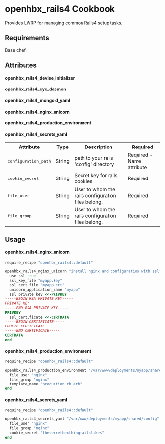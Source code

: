 openhbx_rails4 Cookbook
==============================

Provides LWRP for managing common Rails4 setup tasks.

Requirements
------------
Base chef.

Attributes
----------

#### openhbx_rails4_devise_initializer
#### openhbx_rails4_eye_daemon
#### openhbx_rails4_mongoid_yaml
#### openhbx_rails4_nginx_unicorn
#### openhbx_rails4_production_environment
#### openhbx_rails4_secrets_yaml
<table>
  <tr>
    <th>Attribute</th>
    <th>Type</th>
    <th>Description</th>
    <th>Required</th>
  </tr>
  <tr>
    <td><tt>configuration_path</tt></td>
    <td>String</td>
    <td>path to your rails 'config' directory</td>
    <td>Required - Name attribute</td>
  </tr>
  <tr>
    <td><tt>cookie_secret</tt></td>
    <td>String</td>
    <td>Secret key for rails cookies</td>
    <td>Required</td>
  </tr>
  <tr>
    <td><tt>file_user</tt></td>
    <td>String</td>
    <td>User to whom the rails configuration files belong.</td>
    <td>Required</td>
  </tr>
  <tr>
    <td><tt>file_group</tt></td>
    <td>String</td>
    <td>User to whom the rails configuration files belong.</td>
    <td>Required</td>
  </tr>
</table>

Usage
-----

#### openhbx_rails4_nginx_unicorn
```ruby
require_recipe "openhbx_rails4::default"

openhbx_rails4_nginx_unicorn "install nginx and configuration with ssl" do
  use_ssl true
  ssl_key_file "myapp.key"
  ssl_cert_file "myapp.crt"
  unicorn_application_name "myapp"
  ssl_private_key <<-PRIVKEY
-----BEGIN RSA PRIVATE KEY-----
PRIVATE KEY
-----END RSA PRIVATE KEY-----
PRIVKEY
  ssl_certificate <<-CERTDATA
-----BEGIN CERTIFICATE-----
PUBLIC CERTIFICATE
-----END CERTIFICATE-----
CERTDATA
end
```

#### openhbx_rails4_production_environment

```ruby
require_recipe "openhbx_rails4::default"

openhbx_rails4_production_environment "/var/www/deployments/myapp/shared/config" do
  file_user "nginx"
  file_group "nginx"
  template_name "production.rb.erb"
end
```

#### openhbx_rails4_secrets_yaml

```ruby
require_recipe "openhbx_rails4::default"

openhbx_rails4_secrets_yaml "/var/www/deployments/myapp/shared/config" do
  file_user "nginx"
  file_group "nginx"
  cookie_secret "thesecrethexthingrailslikes"
end
```
